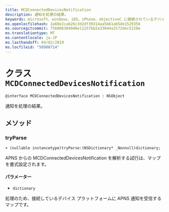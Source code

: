 ```yaml
---
title: MCDConnectedDevicesNotification
description: 通知を処理の結果。
keywords: microsoft、windows、iOS、iPhone、objectiveC に接続されているデバイス、プロジェクトのローマ
ms.openlocfilehash: 2a60e2cab26c3d2df39314aa5b61a65de1529356
ms.sourcegitcommit: 75680b384946e11257bb2a33044a3172dec5220e
ms.translationtype: MT
ms.contentlocale: ja-JP
ms.lasthandoff: 04/02/2019
ms.locfileid: "58908714"
---
```

# <a name="class-mcdconnecteddevicesnotification"></a>クラス `MCDConnectedDevicesNotification` 

```
@interface MCDConnectedDevicesNotification : NSObject
```  
通知を処理の結果。

## <a name="methods"></a>メソッド

### <a name="tryparse"></a>tryParse

`+ (nullable instancetype)tryParse:(NSDictionary* _Nonnull)dictionary;`

APNS からの MCDConnectedDevicesNotification を解析する試行は、マップを書式設定されます。

#### <a name="parameters"></a>パラメーター 
* `dictionary` 

処理のため、接続しているデバイス プラットフォームに APNS 通知を受信するマップです。
